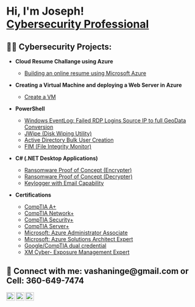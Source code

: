 <h1>Hi, I'm Joseph! <br/><a href="https://github.com/VaShan77"><a href="https://www.linkedin.com/in/josephvinge/">Cybersecurity Professional</a>

<h2>👨‍💻 Cybersecurity Projects:</h2>

- <b>Cloud Resume Challange using Azure</b>
  - [Building an online resume using Microsoft Azure](https://github.com/VaShan77/Cloud-Resume)
- <b>Creating a Virtual Machine and deploying a Web Server in Azure</b>
  - [Create a VM](https://github.com/VaShan77/Created-A-Virtual-Machine) 
- <b>PowerShell</b>
  - [Windows EventLog: Failed RDP Logins Source IP to full GeoData Conversion](https://github.com/joshmadakor1/Sentinel-Lab)
  - [JWipe (Disk Wiping Utility)](https://github.com/joshmadakor1/Jwipe.PowerShell)
  - [Active Directory Bulk User Creation](https://github.com/joshmadakor1/AD_PS)
  - [FIM (File Integrity Monitor)](https://github.com/joshmadakor1/PowerShell-Integrity-FIM)
- <b>C# (.NET Desktop Applications)</b>
  - [Ransomware Proof of Concept (Encrypter)](https://github.com/joshmadakor1/EncrypterPOC)
  - [Ransomware Proof of Concept (Decrypter)](https://github.com/joshmadakor1/DecrypterPOC)
  - [Keylogger with Email Capability](https://github.com/joshmadakor1/Key-Logger-With-Email)

- <b>Certifications</b>
  - [CompTIA A+](https://www.credly.com/badges/9725a467-f1d6-41c7-9d7a-f6d948948d5b/public_url)
  - [CompTIA Network+](https://www.credly.com/badges/157afaa4-280d-4930-8ae3-a028e957ff44/public_url)
  - [CompTIA Security+](https://www.credly.com/badges/cfdb45e3-0d02-4052-9f90-13a7e7f848e9/public_url)
  - [CompTIA Server+](https://www.credly.com/badges/cbef22fb-b444-424b-a118-1fc48d6dab8b/public_url)
  - [Microsoft: Azure Administrator Associate](https://learn.microsoft.com/api/credentials/share/en-us/vashaninge/C0ED86711F7AE08C?sharingId=22D7B897D8697AC5)
  - [Microsoft: Azure Solutions Architect Expert](https://learn.microsoft.com/api/credentials/share/en-us/vashaninge/49187F9D1421E802?sharingId=22D7B897D8697AC5)
  - [Google/CompTIA dual credential](https://www.credly.com/badges/16846f1d-037f-406a-ab4b-e87cacf0699b/public_url)
  - [XM Cyber- Exposure Management Expert](https://www.credly.com/badges/22da823b-962c-4b08-a1fd-abd9c97021c5/public_url)


<h2> 🤳 Connect with me: vashaninge@gmail.com or Cell: 360-649-7474 </h2>

[<img align="left" alt="vashaninge | Twitter" width="22px" src="https://cdn.jsdelivr.net/npm/simple-icons@v3/icons/twitter.svg" />][twitter]
[<img align="left" alt="vashaninge | LinkedIn" width="22px" src="https://cdn.jsdelivr.net/npm/simple-icons@v3/icons/linkedin.svg" />][linkedin]
[<img align="left" alt="josephvinge | Instagram" width="22px" src="https://cdn.jsdelivr.net/npm/simple-icons@v3/icons/instagram.svg" />][instagram]

[twitter]: https://twitter.com/VaShanInge
[instagram]: https://www.instagram.com/vashaninge/
[linkedin]: https://www.linkedin.com/in/josephvinge/

<!--
**VaShan77/VaShan77** is a ✨ _special_ ✨ repository because its `README.md` (this file) appears on your GitHub profile.

Here are some ideas to get you started:

- 🔭 I’m currently working on ...
- 🌱 I’m currently learning ...
- 👯 I’m looking to collaborate on ...
- 🤔 I’m looking for help with ...
- 💬 Ask me about ...
- 📫 How to reach me: ...
- 😄 Pronouns: ...
- ⚡ Fun fact: ...
-->
